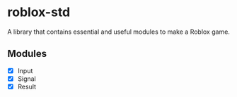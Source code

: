 # roblox-std

A library that contains essential and useful modules to make a Roblox game.

## Modules

- [X] Input
- [X] Signal
- [X] Result